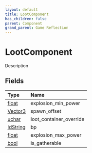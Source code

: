 ```yaml
---
layout: default
title: LootComponent
has_children: false
parent: Component
grand_parent: Game Reflection
---
```

# LootComponent
Description 

## Fields

| Type | Name |
|:-------------|:--------------|
| [float](/docs/game-reflection/components/float) | explosion_min_power |
| [Vector3](/docs/game-reflection/classes/vector3) | spawn_offset |
| [uchar](/docs/game-reflection/enums/uchar) | loot_container_override |
| [IdString](/docs/game-reflection/components/id_string) | bp |
| [float](/docs/game-reflection/components/float) | explosion_max_power |
| [bool](/docs/game-reflection/components/bool) | is_gatherable |

